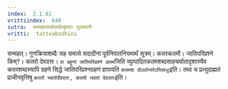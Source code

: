 ```yaml
---
index:  2.1.61
vrittiindex:  648
sutra:  सन्महत्परमोत्तमोत्कृष्टाः पूज्यमानैः
vritti:  tattvabodhini 
---
```


सन्महत्। गुणक्रियाशब्दैः सह समासे सदादीनां पूर्वनिपातनियमार्थं सूत्रम्। कतरकतमौ। जातिपरिप्रश्ने किम्?। कतरो देवदत्तः। `वा बहूनां जातिपरिप्रश्ने डतम`जिति व्युत्पादितकतमशब्दसाहचर्यातादृशास्यैव कतरशब्दस्यापि ग्रहणे सिद्धे जातिपरिप्रश्नग्रहणं ज्ञापयति `कतमश दोऽर्थान्तरेऽपिसाधुः`इति। तथा च प्रत्युदाह्मतं प्राचीनवृत्तिषु `कतरो भवतोर्देवदत्तः, कतमो भवतां देवदत्तः`इति।

